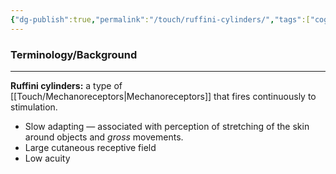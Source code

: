 ```yaml
---
{"dg-publish":true,"permalink":"/touch/ruffini-cylinders/","tags":["cognitivescience","touch"]}
---
```


### **Terminology/Background**
---
**Ruffini cylinders:** a type of [[Touch/Mechanoreceptors\|Mechanoreceptors]] that fires continuously to stimulation.
- Slow adapting — associated with perception of stretching of the skin around objects and *gross* movements.
- Large cutaneous receptive field
- Low acuity